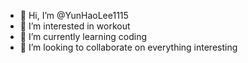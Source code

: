 - 👋 Hi, I’m @YunHaoLee1115
- 👀 I’m interested in workout
- 🌱 I’m currently learning coding
- 💞️ I’m looking to collaborate on everything interesting

<!---
YunHaoLee1115/YunHaoLee1115 is a ✨ special ✨ repository because its `README.md` (this file) appears on your GitHub profile.
You can click the Preview link to take a look at your changes.
--->
